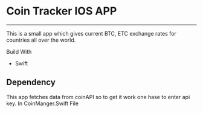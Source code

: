 # Coin Tracker IOS APP
---
This is a small app which gives current BTC, ETC exchange rates for countries all over the world.


Build With 
- Swift

## Dependency
This app fetches data from coinAPI so to get it work one hase to enter api key. In CoinManger.Swift File


